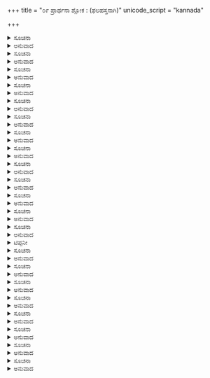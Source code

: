+++
title = "೦೯ ಪ್ರಾರ್ಥನಾ ಶ್ಲೋಕ : (ಫಲಹಸ್ತನಾಗಿ)"
unicode_script = "kannada"

+++


<details><summary>ಸೂಚನಾ</summary>

ಗೌರೀ ಪದ್ಮಾ ಶಚೀ ಮೇಧಾ ಸಾವಿತ್ರೀ ವಿಜಯಾ ಜಯಾ ।  
ದೇವಸೇನಾ ಸ್ವಧಾ ಸ್ವಾಹಾ ಮಾತರೋ ಲೋಕಮಾತರಃ ॥  
ಹೃಷ್ಟಿಃ ಪುಷ್ಟಿಸ್ತಥಾ ತುಷ್ಟಿರಾತ್ಮನಃ ಕುಲದೇವತಾ ।  
ಇತ್ಯೇತಾ ಮಾತರಸ್ಸರ್ವಾ ವೃದ್ಧಿಂ ಕುರ್ವಂತು ಮೇ ಸದಾ ॥
</details>

<details><summary>ಅನುವಾದ</summary>

‘ಅನಯಾ ಪೂಜಯಾ ಗೌರ್ಯಾದಿಷೋಡಶಮಾತರಃ ಪ್ರಿಯಂತಾಮ್ ನ ಮಮ’ ಎಂದು ಪುಷ್ಪಾಂಜಲಿಯನ್ನು   ಸಮರ್ಪಿಸಬೇಕು.  
ಇದಾದ ಮೇಲೆ ಸಪ್ತ ಚಿರಂಜೀವಿಗಳ ಆವಾಹನೆ, ಪೂಜೆ ಮತ್ತು ಅವರಿಗೆ ಪುಷ್ಪಾಂಜಲಿ.  
ಆವಾಹನಾವಾಕ್ಯ :- ‘ಓಂ ಭೂರ್ಭುವಸ್ಸ್ವಃ ಭೋಃ ಅಶ್ವತ್ಥಾಮಾದಿಸಪ್ತಚಿರಂಜೀವಿನಃ ಇಹಾಗತ್ಯ ಮಮ ಪೂಜಾಂ ಗೃಹ್ಣೀತ ।’  
ಪೂಜಾ ನಾಮಮಂತ್ರ :- ‘ಓಂ ಅಶ್ವತ್ಥಾಮ್ನೇ ನಮಃ । ಓಂ ಬಲಯೇ ನಮಃ । ಓಂ ವ್ಯಾಸಾಯ ನಮಃ । ಓಂ ಹನುಮತೇ ನಮಃ  ಓಂ ವಿಭೀಷಣಾಯ ನಮಃ । ಓಂ ಕೃಪಾಯ ನಮಃ । ಓಂ ಪರಶುರಾಮಾಯ ನಮಃ । ಇವರನ್ನು ಫಲಹಸ್ತನಾಗಿ ಹೀಗೆ ಪ್ರಾರ್ಥಿಸಬೇಕು :
</details>

<details><summary>ಸೂಚನಾ</summary>

ಅಶ್ವತ್ಥಾಮಾ ಬಲಿರ್ವ್ಯಾಸೋ ಹನೂಮಾಂಶ್ಚ ವಿಭೀಷಣಃ ।  
ಕೃಪಃ ಪರಶುರಾಮಶ್ಚ ಸಪ್ತೈತೇ ಚಿರಜೀವಿನಃ ।  
ಯಜಮಾನಗೃಹೇ ನಿತ್ಯಂ ಸುಖದಾಃ ಸಿದ್ಧಿದಾಃ ಸದಾ ॥
</details>

<details><summary>ಅನುವಾದ</summary>

‘ಅನಯಾ ಪೂಜಯಾ ಅಶ್ವತ್ಥಾಮಾದಿ ಸಪ್ತ ಚಿರಜೀವಿನಃ ಪ್ರಿಯಂತಾಮ್ ನ ಮಮ’ ಎಂದು ಪುಷ್ಪಾಂಜಲಿಯನ್ನು ಸಮರ್ಪಿಸಬೇಕು.  
ಇದಾದ ನಂತರ ಸರ್ವತೋ ಭದ್ರಮಂಡಲದಲ್ಲಿರುವ ದೇವತೆಗಳ ಅವಾಹನ ಪೂಜಾಪದ್ಧತಿಗಳಿಗನುಗುಣವಾಗಿ ಮಾಡಿ ಮಧ್ಯದಲ್ಲಿ ತಾಮ್ರ ಕಲಶವನ್ನು ಸ್ಥಾಪಿಸಬೇಕು. ಅದರ ಸಂಕ್ಷಿಪ್ತ ವಿಧಿ : ‘ಓಂ ಭೂರಸಿ’ ಇತ್ಯಾದಿ ಮಂತ್ರಗಳಿಂದ ಭೂಮಿಯನ್ನು ಪ್ರಾರ್ಥಿಸಿ  ಕೈಯಿಂದ ಕಲಶದ ಕೆಳಗಿರುವ ಭೂಮಿಯನ್ನು ಸ್ಪರ್ಶಿಸಬೇಕು. ‘ಓಂ ಮಹೀ ದ್ಯೌಃ ಪೃಥ್ವೀ ಚ ನ ಇಮಂ ಯಜ್ಞ ಮಿಮಿಕ್ಷತಾಂ । ಪಿಪೃತಾನ್ನೋ ವರೀಮಭಿಃ’ ಎಂಬ ಮಂತ್ರವನ್ನು ಆ ಸಮಯದಲ್ಲಿ ಹೇಳಬೇಕು. ಅದೇ ಭೂಮಿಯಲ್ಲಿ ಕುಂಕುಮ ಮುಂತಾದವು ಗಳಿಂದ ಅಷ್ಟದಳ ಕಮಲವನ್ನು ರಚಿಸಿ ಮೇಲೆ ‘ಓಂ ಧಾನ್ಯಮಸಿ’ ಇತ್ಯಾದಿ ಮಂತ್ರದಿಂದ ಸಪ್ತ ಧ್ಯಾನಗಳನ್ನು ಹಾಕಬೇಕು. ಮತ್ತೆ ಆ ಸಪ್ತ ಧಾನ್ಯಗಳ ಮೇಲೆ ‘ಓಂ ಆಜಿಘ್ರಕಲಶಂ’ ಇತ್ಯಾದಿ ಮಂತ್ರಗಳನ್ನು ಉಚ್ಚರಿಸುತ್ತಾ ಕಲಶವನ್ನು ಸ್ಥಾಪಿಸಬೇಕು. ಅನಂತರ ‘ಓಂ ವರುಣ ಸ್ಯೋತ್ತಂಭನಮಸಿ’ ಇತ್ಯಾದಿ ಮಂತ್ರದಿಂದ ಕಲಶಕ್ಕೆ ಶುದ್ಧವಾದ ಜಲವನ್ನು ಸುರಿಯಬೇಕು. ಆಮೇಲೆ ‘ಓಂ ಸ್ಥಿರೋಭವ’ ಇತ್ಯಾದಿ ಮಂತ್ರಗಳನ್ನು ಪಠಿಸಿ ಬೀಳದಂತೆ ಮತ್ತು ಅಲ್ಲಾಡದಂತೆ ಕಲಶವನ್ನು ಸ್ಥಿರವಾಗಿ ಇರಿಸಬೇಕು. ಆ ಕಲಶದ ಪೂರ್ವಭಾಗದಲ್ಲಿ ‘ಓಂ ಅಗ್ನಿಮೀಳೇ’ ಇತ್ಯಾದಿ ಮಂತ್ರದಿಂದ ಋಗ್ವೇದವನ್ನೂ, ದಕ್ಷಿಣ ಭಾಗದಲ್ಲಿ ‘ಓಂ ಇಷೇತ್ವೋರ್ಜೇತ್ವಾ’ ಇತ್ಯಾದಿ ಮಂತ್ರದಿಂದ ಯಜುರ್ವೇದವನ್ನೂ, ಪಶ್ಚಿಮಭಾಗದಲ್ಲಿ ‘ಓಂ ಅಗ್ನ ಆಯಾಹಿ ವೀತಯೇ’ ಇತ್ಯಾದಿ ಮಂತ್ರದಿಂದ ಸಾಮವೇದವನ್ನೂ, ಉತ್ತರ ಭಾಗದಲ್ಲಿ ‘ಓಂ ಶನ್ನೋದೇವೀರಭೀಷ್ಟಯೇ’ ಇತ್ಯಾದಿ ಮಂತ್ರದಿಂದ ಅಥರ್ವವೇದವನ್ನೂ ಆವಾಹಿಸಿ ಸ್ಥಾಪಿಸಬೇಕು. ಐದು ಕಲಶಗಳಿದ್ದರೆ ಬೇರೆ-ಬೇರೆ ಕಲಶಗಳಲ್ಲಿ ಬೇರೆ-ಬೇರೆ ವೇದಗಳನ್ನು ಸ್ಥಾಪಿಸಬೇಕು. ಅನಂತರ ಕಲಶದಲ್ಲಿ ‘ಓಂ ಅಶ್ವತ್ಥೇ’ ಇತ್ಯಾದಿ ಮಂತ್ರದಿಂದ ಆಲ, ನೇರಳೆ, ಮತ್ತು ಮಾವಿನ ಚಿರುಗುಗಳನ್ನು ಹಾಕಬೇಕು. ‘ಕಾಂಡಾತ್ಕಾಂಡಾತ್ ಪ್ರರೋಹನ್ತೀ’ ಇತ್ಯಾದಿ ಮಂತ್ರದಿಂದ ಅದರೊಳಗೆ ಗರಿಕೆಯ ದಳಗಳನ್ನು ಸೇರಿಸಬೇಕು. ‘ಓಂ ಪವಿತ್ರೇ ಸ್ಥೋ’ ಎಂಬ ಮಂತ್ರದಿಂದ ಕುಶವನ್ನೂ, ‘ಓಂ ಯಾಃ ಫಲಿನಿ’ ಎಂಬ ಮಂತ್ರದಿಂದ ಅಡಕೆಯನ್ನೂ, ‘ಓಂ ಹಿರಣ್ಯಗರ್ಭ’ ಇತ್ಯಾದಿ ಮಂತ್ರದಿಂದ ಚಿನ್ನದ ಚೂರನ್ನೂ ‘ಓಂ ಪರಿವಾಜಪತಿಃ’ ಎಂಬ ಮಂತ್ರದಿಂದ ಪಂಚರತ್ನಗಳನ್ನೂ (ಬಂಗಾರ, ಬೆಳ್ಳಿ, ಮುತ್ತು, ಹವಳ, ವಜ್ರಗಳನ್ನೂ) ‘ಓಂ ಯಾ ಓಷಧಿಃ’ ಎಂಬ ಮಂತ್ರದಿಂದ ಸರ್ವೌಷಧಗಳನ್ನೂ (ದಶಮೂಲಗಳನ್ನೂ) ‘ಓಂ ಗಂಧದ್ವಾರಾಂ’ ಎಂಬ ಮಂತ್ರದಿಂದ ಗಂಧವನ್ನೂ, ‘ಓಂ ಅಕ್ಷನ್ನಮೀದಂತ’ ಎಂಬ ಮಂತ್ರದಿಂದ ಅಕ್ಷತೆಯನ್ನೂ ಕಲಶದೊಳಗೆ ಹಾಕಬೇಕು. ‘ಓಂ ಹ್ರೀಶ್ಚತೇ ಲಕ್ಷ್ಮೀಶ್ಚ ಪತ್ನ್ಯೌ’ ಎಂಬ ಮಂತ್ರದಿಂದಾಗಲೀ ‘ಓಂ ಓಷಧಯಃ ಪ್ರತಿಗೃಹ್ಣೀತ ಪುಷ್ಪಾವತೀಃ’ ಎಂಬ ಮಂತ್ರ ದಿಂದಾಗಲೀ ಅಥವಾ ‘ಓಂ ಆಯನೇ ತೇ ಪರಾಯಣೇ’ ಎಂಬ ಮಂತ್ರದಿಂದಾಗಲೀ ಪುಷ್ಪಗಳನ್ನೂ ಅದರಲ್ಲಿ ಸೇರಿಸಬೇಕು. ‘ಓಂ ಧೂರಸೀ’ ಎಂಬ ಮಂತ್ರದಿಂದ ಧೂಪದಿಂದ ಅದನ್ನು ಸುವಾಸಿತವಾಗಿಸುವುದು. ‘ಓಂ ಅಗ್ನಿರ್ಜ್ಯೋತಿಃ’ ಅಥವಾ ‘ಓಂ ಉದ್ದೀಪ್ಯಸ್ಯ ಜಾತವೇದಃ’ ಎಂಬ ಮಂತ್ರದಿಂದ ದೀಪವನ್ನು ಹೊತ್ತಿಸಿ ಇಡುವುದು. ‘ಓಂ ಪಂಚ ನದ್ಯಃ’ ಎಂಬ ಮಂತ್ರದಿಂದ ತೀರ್ಥೋದಕವನ್ನೂ, ‘ಓಂ ಉಪಹ್ವರೇ’ ಎಂಬ ಮಂತ್ರದಿಂದ ನದೀ ಸಂಗಮತೀರ್ಥವನ್ನೂ, ‘ಓಂ ಸಮುದ್ರಾಯ ತ್ವಾ’ ಎಂಬ ಮಂತ್ರದಿಂದ ಸಮುದ್ರ ತೀರ್ಥವನ್ನೂ ಕಲಶದಲ್ಲಿ ಸೇರಿಸಬೇಕು. ‘ಓಂ ಸ್ಯೋನಾ ಪೃಥಿವಿ’ ಇತ್ಯಾದಿ ಮಂತ್ರಗಳಿಂದ ಸಪ್ತ ಮೃತ್ತಿಕೆಗಳನ್ನೂ (ಅಂದರೆ ಗಜಶಾಲೆ, ಅಶ್ವಶಾಲೆ, ಚೌಕ, ಸಂಗಮ, ಹುತ್ತ, ಗೋಷ್ಠ ಹಸುವಿನ ಕೊಟ್ಟಿಗೆ ಮತ್ತು ಮಡು ಇವುಗಳ ಮಣ್ಣುಗಳನ್ನು) ಹಾಕಬೇಕು. ‘ಓಂ ವಸೋಃ ಪವಿತ್ರಮಸಿ’ ಎಂಬ ಮಂತ್ರದಿಂದ ಕಲಶದ ಮೇಲೆ ಕೆಂಪು ಬಟ್ಟೆಯನ್ನು ಹೊದ್ದಿಸುವುದು. ‘ಓಂ ಪೂರ್ಣಾದರ್ವಿಪರಾಪತ’ ಎಂಬ ಮಂತ್ರದಿಂದ ಕಲಶದ ಮೇಲೆ ಒಂದು ಪೂರ್ಣಪಾತ್ರವನ್ನು (ಅಂದರೆ ಅಕ್ಕಿ ತುಂಬಿದ ಕಂಚಿನ ಅಥವಾ ತಾಮ್ರದ ಪಾತ್ರೆಯನ್ನು) ಇರಿಸುವುದು. ‘ಓಂ ಶ್ರೀಶ್ಚ ತೇ ಲಕ್ಷ್ಮೀಶ್ಚ ಪತ್ನ್ಯೌ’ ಎಂಬ ಮಂತ್ರದಿಂದ ಆ ಪೂರ್ಣ ಪಾತ್ರದ ಮೇಲೆ ಕೆಂಪುಬಟ್ಟೆ ಸುತ್ತಿರುವ ಶ್ರೀಲವನ್ನು (ತೆಂಗಿನ ಕಾಯಿ) ಇರಿಸಬೇಕು. ಕೈಯಲ್ಲಿ ಅಕ್ಷತೆಯನ್ನು ತೆಗೆದುಕೊಂಡು ‘ಓಂ ಮನೋ ಜೂತಿಃ’ ಇತ್ಯಾದಿ ಮಂತ್ರದಿಂದ ಕಲಶದ ಮೇಲೆ ಅಕ್ಷತೆಯನ್ನು ಹಾಕುವುದು -  ಇದು ಕಲಶಪ್ರತಿಷ್ಠೆ ಎನ್ನಿಸುವುದು. ಅನಂತರ ‘ಸರ್ವೇ ಸಮುದ್ರಾಃ ಸರಿತಃ’ ಅಥವಾ :-
</details>

<details><summary>ಸೂಚನಾ</summary>

‘ಓಂ ಕಲಶಸ್ಯ ಮುಖೇ ವಿಷ್ಣುಃ ಕಂಠೇ ರುದ್ರಃ ಸಮಾಶ್ರಿತಃ ।  
ಮೂಲೇ ತತ್ರ ಸ್ಥಿತೋ ಬ್ರಹ್ಮಾ ಮಧ್ಯೆ ಮಾತೃಗಣಾಃ ಸ್ಮೃತಾಃ ॥  
ಕುಕ್ಷೌ ತು ಸಾಗರಾಃ ಸರ್ವೇ ಸಪ್ತದ್ವೀಪಾ ವಸುಂಧರಾ ।  
ಋಗ್ವೇದೋಽಥ ಯಜುರ್ವೇದಃ ಸಾಮವೇದೋಹ್ಯಥರ್ವಣಃ ॥  
ಅಂಗೈಶ್ಚ ಸಹಿತಾಃ ಸರ್ವೇ ಕಲಶಾಂಬುಸಮಾಶ್ರಿತಾಃ ।  
ಆಯಾಂತು ದೇವಪೂಜಾರ್ಥಂ ದುರಿತಕ್ಷಯಕಾರಕಾಃ ॥
</details>

<details><summary>ಅನುವಾದ</summary>

‘ಆಪೋವಾ ಇದಗ್ಂ ಸರ್ವಂ...ಭೂರ್ಭುವಸ್ಸುವರಾಪ ಓಂ’ ‘ಗಂಗೇ ಚ ಯಮುನೇ ಚೈವ’ ಇತ್ಯಾದಿ ಮಂತ್ರಶ್ಲೋಕಗಳನ್ನು ಮತ್ತು ‘ಇಮಂ ಮೇ ಗಂಗೇ ಯಮುನೇ ಸರಸ್ವತೀ’ ಎಂಬ ಮಂತ್ರವನ್ನೂ ಹೇಳಿ ಅದರಲ್ಲಿ ತೀರ್ಥಗಳನ್ನು ಆಹಾವನೆ ಮಾಡಬೇಕು. ಗಂಧವೇ ಮುಂತಾದ ಉಪಚಾರಗಳಿಂದ ತೀರ್ಥಗಳನ್ನು ಪೂಜಿಸಿ ಕಲಶವನ್ನು ಹೀಗೆ ಪ್ರಾರ್ಥಿಸಬೇಕು.
</details>

<details><summary>ಸೂಚನಾ</summary>

ದೇವದಾನವಸಂವಾದೇ ಮಥ್ಯಮಾನೇ ಜಲಾರ್ಣವೇ ।  
ಉತ್ಪನ್ನೋಽಸಿ ತದಾ ಕುಂಭ ವಿಧೃತೋ ವಿಷ್ಣನಾ ಸ್ವಯಮ್ ॥  
ತ್ವತ್ತೋಯೇ ಸರ್ವತೀರ್ಥಾನಿ ದೇವಾ ಸರ್ವೇ ತ್ವಯೀಸ್ಥಿತಾಃ ।  
ತ್ವಯಿ ತಿಷ್ಠಂತಿ ಭೂತಾನಿ ತ್ವಯಿ ಪ್ರಾಣಾಃ ಪ್ರತಿಷ್ಠಿತಾಃ ॥  
ಶಿವಃ  ಸ್ವಯಂ  ತ್ವಮೇವಾಸಿ  ವಿಷ್ಣುಸ್ತ್ವಂ  ಚ  ಪ್ರಜಾಪತಿಃ ।  
ಆದಿತ್ಯಾ  ವಸವೋ  ರುದ್ರಾ  ವಿಶ್ವೇದೇವಾಃ  ಸಪೈತೃಕಾಃ ॥  
ತ್ವಯಿ  ತಿಷ್ಠಂತಿ  ಸರ್ವೇಪಿ  ಯತಃ  ಕಾಮಲಪ್ರದಾಃ ।  
ತ್ವತ್ಪ್ರಸಾದಾದಿಮಂ  ಯಜ್ಞಂ  ಕರ್ತುಮೀಹೇ  ಜಲೋದ್ಭವ ॥  
ಸಾನ್ನಿಧ್ಯಂ  ಕುರು  ಮೇ  ದೇವ  ಪ್ರಸನ್ನೋ  ಭವ  ಸರ್ವದಾ ।  
ಬ್ರಾಹ್ಮಣೈರ್ನಿರ್ಮಿತಸ್ತ್ವಂ ಹಿ ಮಂತ್ರೈರೇವಾಮೃತೋದ್ಭವೈಃ ॥  
ಪ್ರಾರ್ಥಯಾಮಿ ಚ ಕುಂಭ ತ್ವಾಂ ವಾಂಛಿತಾರ್ಥಂದದಸ್ವಮೇ ॥  
ಪುರಾ ಹಿ ಸೃಷ್ಟಶ್ಚ ಪಿತಾಮಹೇನ  
ಮಹೋತ್ಸವಾನಾಂ ಪ್ರಥಮೋ ವರಿಷ್ಠಃ ।  
ದೂರ್ವಾವಟಾಶ್ವತ್ಥ ಸುಪಲ್ವಲೈರ್ಯುಕ್  
ಕರೋತು ಶಾಂತಿಂ ಕಲಶಃ ಸುವಾಸಾಃ ॥
</details>

<details><summary>ಅನುವಾದ</summary>

(ಆಲ, ಅಶ್ವತ್ಥ, ನೇರಳೇ, ಮಾವು, ಅಡಿಕೆಗೋಳಿ - ಎಂಬ ಐದು ಮರಗಳ ತೊಗಟೆಗಳನ್ನೂ ಕಲಶೋದಕಕ್ಕೆ ಸೇರಿಸುವುದುಂಟು.)  
ಹೀಗೆ ಕಲಶ ಪ್ರಾರ್ಥನೆಯ ನಂತರ ‘ಗಣಾನಾಂ ತ್ವಾ’ ಎಂಬ ಮಂತ್ರದಿಂದ ಗಣಪತಿಯನ್ನು, ‘ತತ್ತ್ವಾಯಾಮಿ’ ಎಂಬ ಮಂತ್ರ ದಿಂದ ವರುಣನನ್ನು ಅದರಲ್ಲಿ ಆವಾಹಿಸಿ ಷೋಡಶೋಪಚಾರಗಳಿಂದ ಪೂಜಿಸಬೇಕು. ಅರ್ಘ್ಯ, ಪಾದ್ಯ, ಆಚಮನೀಯ, ಸ್ನಾನ, ವಸ್ತ್ರ, ಯಜ್ಞೋಪವೀತ, ಗಂಧ, ಅಕ್ಷತೆ, ಪುಷ್ಪ, ಧೂಪ, ದೀಪ, ನೈವೇದ್ಯ, ತಾಂಬೂಲ, ದಕ್ಷಣೆ, ಪ್ರದಕ್ಷಿಣ ಮತ್ತು ಪುಷ್ಪಾಂಜಲಿ - ಇವು ಷೋಡಶೋಪಚಾರಗಳು (ಇಲ್ಲಿ ಅಕ್ಷತೆ, ದಕ್ಷಿಣೆ ಇವುಗಳನ್ನು ಬಿಟ್ಟು ನಮಸ್ಕಾರ ಸ್ತುತಿಗಳನ್ನು ಸೇರಿಸುವುದೂ ಉಂಟು.) ಈ ಪೂಜಾ ನಂತರ ‘ಅನಯಾ ಪೂಜಯಾ ವರುಣಾದ್ಯಾವಾಹಿತ ದೇವತಾಃ ಪ್ರೀಯಂತಾಮ್ ನ ಮಮ’ ಎಂದು ಹೇಳಿ ಪುಷ್ಪಾಂಜಲಿಯನ್ನು ಸಮರ್ಪಿಸಬೇಕು.  
ಇದಾದನಂತರ ಕಲಶದ ಮೇಲೆ ಸುವರ್ಣದ ಲಕ್ಷ್ಮೀನಾರಾಯಣ ಪ್ರತಿಮೆಯನ್ನು ಸಂಸ್ಕರಿಸಿ ಸ್ಥಾಪಿಸಬೇಕು. ಪುರುಷ ಸೂಕ್ತದ ಹದಿನಾರು ಅಥವಾ ಹದಿನೆಂಟು ಋಕ್ಕುಗಳಿಂದ ಈ ಲಕ್ಷ್ಮೀ ನಾರಾಯಣ ದೇವರ ಪೂಜೆ ಮಾಡಿ ಸಾಲಿಗ್ರಾಮವನ್ನೂ ಹೀಗೆಯೇ ಪೂಜಿಸಬೇಕು. ಪೂಜಾನಂತರ ಶ್ರೀಭಗವಂತನನ್ನು :
</details>

<details><summary>ಸೂಚನಾ</summary>

ಬ್ರಹ್ಮಸತ್ರಂ ಕರಿಷ್ಯಾಮಿ ತಾವಾನುಗ್ರಹತೋ ವಿಭೋ ।  
ತನ್ನಿರ್ವಿಘ್ನಂ ಭವೇದ್ದೇವ ರಮಾನಾಥ ಕ್ಷಣಸ್ವ ಮೇ ॥
</details>

<details><summary>ಅನುವಾದ</summary>

ಎಂದು ಪ್ರಾರ್ಥಿಸಿ, ‘ಅನಯಾ ಪೂಜಯಾ ಲಕ್ಷ್ಮೀ ಸಹಿತೋ ಭಗವಾನ್ನಾರಾಯಣಃ ಪ್ರೀಯತಾಮ್ ನ ಮಮ’ ಎಂದು ಹೇಳಿ ಪುಷ್ಪಾಂಜಲಿಯನ್ನು ಸ್ವಾಮಿಗೆ ಸಮರ್ಪಿಸಬೇಕು. (ಪ್ರತಿ ಪೂಜೆ ಯಲ್ಲೂ ಹೀಗೆಯೇ ವಿಧಿ)  
ಆಮೇಲೆ ‘ನರನಾರಾಯಣಾಭ್ಯಾಂ ನಮಃ’ ಎಂಬ ನಾಮ ಮಂತ್ರದಿಂದ ನರ-ನಾರಾಯಣದೇವರನ್ನು ಆವಾಹಿಸಿ ಪೂಜಿಸಿ ಹೀಗೆ ಪ್ರಾರ್ಥಿಸಬೇಕು :
</details>

<details><summary>ಸೂಚನಾ</summary>

ಯೋ ಮಾಯಯಾ ವಿರಚಿತಂ ನಿಮಾತ್ಮನೀದಂ  
ಖೇ ರೂಪಭೇಮಿವ  ತತ್ಪ್ರತಿಚಕ್ಷಣಾಯ ।  
ಏತೇನ ಧರ್ಮಸದನೇ ಋಷಿಮೂರ್ತಿನಾದ್ಯ  
ಪ್ರಾದುಶ್ಚಕಾರ ಪುರುಷಾಯ ನಮಃ ಪರಸ್ಮೈ ॥  
ಸೋಽಯಂ ಸ್ಥಿತಿವ್ಯತಿಕರೋಽಪಶಮಾಯ ಸೃಷ್ಟಾನ್  
ಸತ್ತ್ವೇನ ನಃ ಸುರಗಣಾನನುಮೇಯತತ್ತ್ವಃ ।  
ದೃಶ್ಯಾವದಭ್ರಕರುಣೇನ ವಿಲೋಕನೇನ  
ಯಚ್ಛ್ರೀನಿಕೇತಮಮಲಂ ಕ್ಷಿಪತಾರವಿಂದಮ್ ॥
</details>

<details><summary>ಅನುವಾದ</summary>

‘ಅನಯಾ ಪೂಜಯಾ ಭಗವನ್ತೌ ನರ-ನಾರಾಯಣೌ ಪ್ರೀಯೇತಾಮ್ ನ ಮಮ’ ಎಂದು ಪುಷ್ಪಾಂಜಲಿಯನ್ನು ಸಮರ್ಪಿಸುವುದು.  
ಇದಾದ ನಂತರ ಪ್ರವಚನಕಾರನ ಮತ್ತು ಸರ್ವ ವಿಕಾರಗಳನ್ನೂ ಹೋಗಲಾಡಿಸುವುದಕ್ಕಾಗಿ ಶ್ರೀವಾಯುದೇವರನ್ನು ಆವಾಹಿಸಿ ಪೂಜಿಸಬೇಕು.  
‘ಓಂ ವಾಯವೇ ಸರ್ವಕಲ್ಯಾಣಕರ್ತ್ರೇ ನಮಃ’ ಎಂಬ ಮಂತ್ರದಿಂದ ಪಾದ್ಯ ಮುಂತಾದ ಉಪಚಾರಗಳನ್ನು ಸಮರ್ಪಿಸಿ ಹೀಗೆ ಪ್ರಾರ್ಥಿಸಬೇಕು.
</details>

<details><summary>ಸೂಚನಾ</summary>

ಅಂತಃ ಪ್ರವಿಶ್ಯ ಭೂತಾನಿ ಯೋ ಬಿಭರ್ತ್ಯಾತ್ಮಕೇತುಭಿಃ ।  
ಅಂತರ್ಯಾಮೀಶ್ವರಃ ಸಾಕ್ಷಾತ್ ಪಾತು ನೋ ಯದ್ವಶೇ ಸ್ಫಟಮ್ ॥
</details>

<details><summary>ಅನುವಾದ</summary>

‘ಅನಯಾ ಪೂಜಯಾ ಸರ್ವಕಲ್ಯಾಣಕರ್ತಾ ವಾಯುಃ ಪ್ರೀಯತಾಮ್ ನ ಮಮ’ ಎಂದು ಪುಷ್ಪಾಂಜಲಿಯನ್ನು ಸಮರ್ಪಿಸಬೇಕು.  
ಶ್ರೀವಾಯುದೇವರ ಪೂಜಾ ನಂತರ ‘ಓಂ ಗುರವೇ ನಮಃ’ ಎಂಬ ಮಂತ್ರದಿಂದ ಶ್ರೀಗುರುದೇವರಿಗೆ ಪೂಜೆಯನ್ನು ಸಲ್ಲಿಸಿ ಹೀಗೆ ಪ್ರಾರ್ಥನೆ ಮಾಡಬೇಕು :
</details>

<details><summary>ಸೂಚನಾ</summary>

ಬ್ರಹ್ಮಸ್ಥಾನಸರೋಜಮಧ್ಯವಿಲಸಚ್ಛೀತಾಂಶುಪೀಠಸ್ಥಿತಂ ।  
ಸ್ಫೂರ್ಜತ್ಸೂರ್ಯರುಚಿಂ ವರಾಭಯಕರಂ ಕರ್ಪೂರ ಕುಂದೋಜ್ಜ್ವಲಮ್ ।  
ಶ್ವೇತಸ್ರಗ್ವಸನಾನುಲೇಪನಯುತಂ ವಿದ್ಯುದ್ರುಚಾ ಕಾಂತಯಾ ।  
ಸಂಶ್ಲಿಷ್ಟಾರ್ಧತನುಂ ಪ್ರಸನ್ನವದನಂ ವಂದೇ ಗುರುಂ ಸಾದರಮ್ ॥
</details>

<details><summary>ಅನುವಾದ</summary>

‘ಅನಯಾ ಪೂಜಯಾ ಶ್ರೀಗುರುದೇವಃ ಪ್ರೀಯತಾಮ್ ನ ಮಮ’ ಎಂದು ಪುಷ್ಪಾಂಜಲಿ.  
ಅನಂತರ ಬಿಳಿಯ ಪುಷ್ಪ ಮುಂತಾದವುಗಳಿಂದ ಶ್ರೀ ಸರಸ್ವತೀ ದೇವಿಯನ್ನು ‘ಓಂ ಸರಸ್ವತ್ಯೈ ನಮಃ’ ಎಂಬ ನಾಮ ಮಂತ್ರದಿಂದ ಪೂಜೆ ಮಾಡಿ ಹೀಗೆ ಪ್ರಾರ್ಥಿಸಬೇಕು :
</details>

<details><summary>ಸೂಚನಾ</summary>

ಯಾ ಕುಂದೇಂದು ತುಷಾರಹಾರ ಧವಳಾ ಯಾ ಶುಭ್ರವಸ್ತ್ರಾವೃತಾ  
ಯಾ ವೀಣಾವರದಂಡಮಂಡಿತಕರಾ ಯಾ ಶ್ವೇತ ಪದ್ಮಾಸನಾ ।  
ಯಾ ಬ್ರಹ್ಮಾಚ್ಯುತ ಶಂಕರ ಪ್ರಭೃತಿಭಿರ್ದೇವೈಃಸದಾವಂದಿತಾ  
ಸಾ ಮಾಂ ಪಾತು ಸರಸ್ವತೀ ಭಗವತೀ ನಿಶ್ಶೇಷ ಜಾಡ್ಯಾಪಹಾ ॥
</details>

<details><summary>ಅನುವಾದ</summary>

‘ಅನಯಾ ಪೂಜಯಾ ಭಗವತೀ ಸರಸ್ವತೀ ಪ್ರೀಯತಾಮ್ ನ ಮಮ’ ಎಂದು ಪುಷ್ಪಾಂಜಲಿಯನ್ನು ಸಮರ್ಪಿಸುವುದು.  
ಸರಸ್ವತೀ ಪೂಜೆಯ ನಂತರ ಓಂ ಶೇಷಾಯ ನಮಃ । ಓಂ ಸನತ್ಕುಮಾರಾಯ ನಮಃ । ಓಂ ಸಾಂಖ್ಯಾಯನಾಯ ನಮಃ। ಓಂ ಪರಾಶರಾಯ  ನಮಃ । ಓಂ  ಬೃಹಸ್ಪತಯೇ ನಮಃ  । ಓಂ ಮೈತ್ರೇಯಾಯ ನಮಃ । ಓಂ ಉದ್ಧವಾಯ ನಮಃ । ಎಂಬ ನಾಮಮಂತ್ರಗಳಿಂದ ಆದಿಶೇಷನೇ ಮುಂತಾದವರನ್ನು ಆವಾಹಿಸಿ ಪೂಜಿಸಬೇಕು. ಅನಂತರ ಮಾಡಬೇಕಾದ ಪ್ರಾರ್ಥನೆ :
</details>

<details><summary>ಸೂಚನಾ</summary>

ಶೇಷಃ ಸನತ್ಕುಮಾರಶ್ಚ ಸಾಂಖ್ಯಾಯನ ಪರಾಶರೌ ।  
ಬೃಹಸ್ಪತಿಶ್ಚ ಮೈತ್ರೇಯ ಉದ್ಧವಶ್ಚಾತ್ರ ಕರ್ಮಣಿ ।  
ಪ್ರತ್ಯೂಹವೃಂದಂ ಸತತಂ ಹರಂತಾಂ ಪೂಜಿತಾ ಮಯಾ ॥
</details>

<details><summary>ಅನುವಾದ</summary>

‘ಅನಯಾ ಪೂಜಯಾ ಶೇಷ-ಸನತ್ಕುಮಾರ-ಸಾಂಖ್ಯಾಯನ- ಪರಾಶರ - ಬೃಹಸ್ಪತಿ ಮೈತ್ರೇಯೋದ್ಧವಾಃ ಪ್ರಿಯಂತಾಮ್ ನ ಮಮ’ ಎಂದು ಪುಷ್ಪಾಂಜಲಿಯನ್ನು ಸಮರ್ಪಣೆ ಮಾಡುವುದು.  
ಅನಂತರ ಓಂ ತ್ರಯ್ಯಾರುಣಯೇ ನಮಃ । ಓಂ ಕಶ್ಯಪಾಯ ನಮಃ । ಓಂ ರಾಮಶಿಷ್ಯಾಯ ನಮಃ । ಓಂ ಅಕೃತವ್ರಣಾಯ ನಮಃ । ಓಂ ವೈಶಂಪಾಯನಾಯ ನಮಃ । ಓಂ ಹಾರೀತಾಯ ನಮಃ । ಎಂಬ ನಾಮಮಂತ್ರಗಳಿಂದ ತ್ರಯ್ಯಾರುಣಿಯೇ ಮುಂತಾದ ಆರು ಮಂದಿ ಪೌರಾಣಿಕರಿಗೆ ಪೂಜೆಯನ್ನು ಸಲ್ಲಿಸಿ ಹೀಗೆ ಪ್ರಾರ್ಥಿಸುವುದು :
</details>

<details><summary>ಸೂಚನಾ</summary>

ತ್ರಯ್ಯಾರುಣಿಃ ಕಶ್ಯಪಶ್ಚ ರಾಮಶಿಷ್ಯೋಕೃತವ್ರಣಃ ।  
ವೈಶಂಪಾಯನಹಾರಿತೌ ಷಡ್ ವೈಪೌರಾಣಿಕಾ ಇಮೇ ।  
ಸುಖದಾಃ ಸಂತು ಮೇ ನಿತ್ಯಮನಯಾ ಪೂಜಯಾರ್ಚಿತಾಃ ॥
</details>

<details><summary>ಅನುವಾದ</summary>

‘ಅನಯಾ ಪೂಜಯಾ ತ್ರಯ್ಯಾರುಣಿಪ್ರಭೃತಯಃ ಷಟ್ ಪೌರಾಣಿಕಾಃ ಪ್ರೀಯಂತಾಂ ನ ಮಮ’ ಎಂದು ಪುಷ್ಪಾಂಜಲಿಯನ್ನು ಅವರಿಗೆ ಸಮರ್ಪಿಸುವುದು.  
ಅನಂತರ ‘ಓಂ ಭಗವತೇ ವ್ಯಾಸಾಯ ನಮಃ’ ಎಂಬ ನಾಮ ಮಂತ್ರದಿಂದ ಭಗವಾನ್ ವೇದವ್ಯಾಸರನ್ನು ಸ್ಥಾಪಿಸಿ ಪೂಜಿಸಿ ಹೀಗೆಂದು ಪ್ರಾರ್ಥಿಸಬೇಕು.
</details>

<details><summary>ಸೂಚನಾ</summary>

ನಮಸ್ತಸ್ಮೈ ಭಗವತೇ ವ್ಯಾಸಾಯಾಮಿತತೇಜಸೇ ।  
ಪಪುರ್ಜ್ಞಾನಮಯಂ ಸೌಮ್ಯಯನ್ಮುಖಾಂಬುರುಹಾಸವಮ್ ॥
</details>

<details><summary>ಅನುವಾದ</summary>

ಆಮೇಲೆ ಶ್ರೀಮದ್ಭಾಗವತ ಸಪ್ತಾಹಯಜ್ಞವನ್ನು ಉಪದೇಶ ಮಾಡಿದ ಸೂರ್ಯಭಗವಂತನನ್ನು ಸ್ಥಾಪಿಸಿ ಪ್ರತಿನಿತ್ಯವೂ ಅವನನ್ನೂ  ಪೂಜಿಸಬೇಕು. ಅವನನ್ನು ಪೂಜಿಸಲು ನಾಮ ಮಂತ್ರ = ‘ಓಂ ಸೂರ್ಯಾಯ ನಮಃ’ ಪೂಜಾ ನಂತರ ಅವನನ್ನು ಹೀಗೆ ಪ್ರಾರ್ಥಿಸಬೇಕು.
</details>

<details><summary>ಸೂಚನಾ</summary>

ಲೋಕೇಶ ತ್ವಂ ಜಗಚ್ಚಕ್ಷುಃ ಸತ್ಕರ್ಮ ತವ ಭಾಷಿತಮ್ ।  
ಕರೋಮಿ ತಚ್ಚ ನಿರ್ವಿಘ್ನಂ ಪೂರ್ಣಮಸ್ತು ತ್ವದರ್ಚನಾತ್ ॥
</details>

<details><summary>ಅನುವಾದ</summary>

‘ಅನಯಾ ಪೂಜಯಾ ಸಪ್ತಾಹಯಜ್ಞೋಪದೇಷ್ಟಾ ಭಗ ವಾನ್ ಸೂರ್ಯಃ ಪ್ರೀಯತಾಮ್ ನ ಮಮ’ ಎಂದು ಪುಷ್ಪಾಂಜಲಿ.  
ಇದಾದ ನಂತರ ಪರಮಾತ್ಮನ ದಶಾವತಾರಗಳನ್ನೂ ಶ್ರೀಶುಕಮಹಾ ಮುನಿಗಳನ್ನೂ ಸ್ಥಾಪಿಸಿ ಪೂಜಿಸಬೇಕು.  
ಅಲ್ಲಿಂದ ಮುಂದೆ ನಾರದಪೀಠ ಮತ್ತು ಪುಸ್ತಕಪೀಠ - ಇವೆರಡನ್ನೂ ಒಟ್ಟಿಗೇ ಪೂಜಿಸಬೇಕು. ಮೊದಲು ಆ ಎರಡು ಪೀಠಗಳಿಗೂ ನೀರಿನಿಂದ ಅಭಿಷೇಕ ಮಾಡಿ ಅವುಗಳ ಮೇಲೆ ಚಂದನ ಮುಂತಾದವುಗಳಿಂದ ಅಷ್ಟದಳ ಕಮಲವನ್ನು ರಚಿಸಬೇಕು. ಅನಂತರ ಓಂ ಆಧಾರಶಕ್ತೈ ನಮಃ । ಓಂ ಮೂಲ ಪ್ರಕೃತಯೇ ನಮಃ । ಓಂ ಕ್ಷೀರ ಸಮುದ್ರಾಯ ನಮಃ । ಓಂ ಶ್ವೇತದ್ವೀಪಾಯ ನಮಃ । ಓಂ ಕಲ್ಪವೃಕ್ಷಾಯ ನಮಃ । ಓಂ ರತ್ನ ಮಂಟಪಾಯ ನಮಃ । ಓಂ ರತ್ನ ಸಿಂಹಾಯ ನಮಃ । ಎಂಬ ಮಂತ್ರಗಳಿಂದ ಈ ಎರಡು ಪೀಠಗಳಲ್ಲೂ ಆಧಾರಶಕ್ತಿ ಮುಂತಾದವುಗಳನ್ನು ಭಾವಿಸಿ ಪೂಜಿಸಬೇಕು. ನಾಲ್ಕು ದಿಕ್ಕುಗಳಲ್ಲಿಯೂ ಪೂರ್ವದಿಕ್ಕಿನಿಂದ ಪ್ರಾರಂಭಿಸಿ ಕ್ರಮವಾಗಿ (ಪ್ರದಕ್ಷಿಣವಾಗಿ) ಓಂ ಧರ್ಮಾಯ ನಮಃ । ಓಂ ಜ್ಞಾನಾಯ ನಮಃ । ಓಂ ವೈರಾಗ್ಯಾಯ ನಮಃ । ಓಂ ಐಶ್ವರ್ಯಾಯ ನಮಃ । ಎಂಬ ಮಂತ್ರಗಳಿಂದ ಧರ್ಮಾದಿಗಳನ್ನು ಭಾವಿಸಿ ಪೂಜಿಸಬೇಕು. ಪೀಠದ ಮಧ್ಯಭಾಗದಲ್ಲಿ ‘ಓಂ ಅನಂತಾಯ ನಾಗರಾಜಾಯ ನಮಃ’ ಎಂದು ಅನಂತನನ್ನೂ ‘ಓಂ ಮಹಾಪದ್ಮಾಯ ನಮಃ’ ಎಂದು ಮಹಾ ಪದ್ಮವನ್ನೂ ಭಾವಿಸಿ ಪೂಜಿಸಬೇಕು. ಮತ್ತು ಈ ಮಹಾ ಪದ್ಮದ ಕಂದವು (ಮೂಲ ಭಾಗವು) ಆನಂದಮಯವಾಗಿದೆ. ಅದರ ನಾಳವು ಸಂವಿತ್ (ಜ್ಞಾನ) ಸ್ವರೂಪವಾಗಿದೆ. ಅದರ ದಳಗಳು ಪ್ರಕೃತಿಮಯವಾಗಿದೆ. ಅದರ ಬೀಜಗಳು ಐವತ್ತು ವರ್ಣ ಸ್ವರೂಪಗಳಾಗಿವೆ ಮತ್ತು ಅವುಗಳಿಂದಲೇ ಆ ಮಹಾಪದ್ಮದ ಕರ್ಣಿಕೆಯು ಅಲಂಕೃತವಾಗಿದೆ ಎಂದು ಭಾವಿಸಬೇಕು. ಆ ಕರ್ಣಿಕೆಯಲ್ಲಿ ಸೂರ್ಯ ಮಂಡಲ ಮತ್ತು ವಹ್ನಿ ಮಂಡಲಗಳು ಬೆಳಗುತ್ತಿವೆ. ಅಲ್ಲಿಯೇ ಪ್ರಬೋಧಾತ್ಮಕವಾದ ಸತ್ತ್ವಗುಣವೂ, ರಜೋಗುಣವೂ, ತಮೋಗುಣವೂ ಬೆಳಗುತ್ತಿವೆ - ಎಂದು ಭಾವಿಸಿಕೊಂಡು ಅವೆಲ್ಲಕ್ಕೂ ಪಂಚೋಪಚಾರಗಳನ್ನು ಸಮರ್ಪಿಸಬೇಕು. ಅದಕ್ಕೆ ಮಂತ್ರಗಳು : ‘ಓಂ ಆನಂದಮಯ ಕಂದಾಯ ನಮಃ  ಓಂ ಸಂವಿನ್ನಾಳಾಯ ನಮಃ  ಓಂ ಪ್ರಕೃತಿ ಮಯ ಪತ್ರೇಭ್ಯೋ ನಮಃ  ಓಂ ವಿಕೃತಿಮಯ ಕೇಸರೇಭ್ಯೋ ನಮಃ  ಓಂ ಪಂಚಾಶದ್ವರ್ಣಬೀಜಭೂಷಿತಾಯೈ ಕರ್ಣಿಕಾಯೈ ನಮಃ  ಓಂ ಅಂ ಅರ್ಕಮಂಡಲಾಯ ನಮಃ  ಓಂ ಸಂ ಸೋ ಮಂಡಲಾಯ ನಮಃ  ಓಂ ವಂ ವಹ್ನಿಮಂಡಲಾಯ ನಮಃ  ಓಂ ಸಂ ಪ್ರಬೋಧಾತ್ಮನೇ ಸತ್ತ್ವಾಯ ನಮಃ  ಓಂ ರಂ ರಜಸೇ ನಮಃ  ಓಂ ತಂ ತಮಸೇ ನಮಃ ॥’  
ಹೀಗೆ ಇವೆಲ್ಲವನ್ನೂ ಪೂಜಿಸಿದ ನಂತರ ಕಮಲದ ಎಲ್ಲಕಡೆಗಳಲ್ಲೂ ಪೂರ್ವಾದಿ ಎಂಟು ದಿಕ್ಕುಗಳಲ್ಲೂ ಪ್ರದಕ್ಷಿಣ ಕ್ರಮವಾಗಿ ‘‘ಓಂ ವಿಮಲಾಯೈ ನಮಃ । ಓಂ ಉತ್ಕರ್ಷಿಣ್ಯೈ ನಮಃ । ಓಂ ಜ್ಞಾನಾಯೈ ನಮಃ । ಓಂ ಕ್ರಿಯಾಯೈ ನಮಃ  । ಓಂ ಯೋಗಾಯೈ ನಮಃ । ಓಂ ಪ್ರಹ್ವ್ಯೈ* ನಮಃ । ಓಂ ಸತ್ಯಾಯೈ ನಮಃ । ಓಂ ಈಶಾನಾಯೈ ನಮಃ ।’’ ಎಂಬ ಮಂತ್ರಗಳಿಂದ ವಿಮಲೆಯೇ ಮುಂತಾದ ಎಂಟು ಶಕ್ತಿಗಳನ್ನೂ ಪೂಜಿಸಬೇಕು. ಮತ್ತು ಕಮಲದ ಮಧ್ಯಭಾಗದಲ್ಲಿ ‘ಓಂ ಅನುಗ್ರಹಾಯೈ ನಮಃ’ ಎಂದು ಅನುಗ್ರಹಾ ಎಂಬ ಶಕ್ತಿಯನ್ನು ಪೂಜಿಸಬೇಕು. (ಇವರೆಲ್ಲರೂ ಚಾಮರಹಸ್ತೇಯರಾಗಿ ಭಗವಂತನಿಗೆ ಸೇವೆ ಸಲ್ಲಿಸುತ್ತಿದ್ದಾರೆ. ಎಂದು ಭಾವಿಸಬೇಕು.) ಅನಂತರ ‘ಓಂ ನಮೋ ಭಗವತೇ ವಿಷ್ಣವೇ  ಸರ್ವಭೂತಾತ್ಮನೇ ವಾಸುದೇವಾಯ ಪದ್ಮ ಪೀಠಾತ್ಮನೇ ನಮಃ’ ಎಂಬ ಮಂತ್ರದಿಂದ ಸಂಪೂರ್ಣವಾದ ಪದ್ಮಪೀಠವನ್ನು ಪೂಜಿಸಿ ಅದರ ಮೇಲೆ ಸುಂದರವಾದ ವಸವೊಂದನ್ನು ಹಾಸಿ, ಅದರ ಮೇಲೆ ಬಿಜಯ ಮಾಡಿಸಲು ಶ್ರೀಮದ್ಭಾಗವತ ಪುಸ್ತಕವನ್ನು ಕೈಯಲ್ಲಿ ಹಿಡಿದುಕೊಂಡು ‘‘ಓಂ ಧ್ರುವಾ ದ್ಯೌರ್ಧ್ರುವಾ ಪೃಥಿವೀ ಧ್ರುವಾ ಸಾ ವರ್ತತಾ ಇಮೇ  ಧ್ರುವಂ ವಿಶ್ವಮಿದಂ ಜಗತ್ ಧ್ರುವೋ ರಾಜಾ ವಿಶಾಮಸಿ ॥’’ ಎಂಬ ಮಂತ್ರವನ್ನು ಹೇಳುತ್ತಾ ಅದನ್ನು ಮೇಲ್ಕಂಡ ಪೀಠದ ಮೇಲೆ ಸ್ಥಾಪಿಸಬೇಕು. ‘ಓಂ ಮನೋ ಜೂತಿಃ’ ಎಂಬ ಮಂತ್ರದಿಂದ ಪುಸ್ತಕವನ್ನು ಪ್ರತಿಷ್ಠೆ ಮಾಡಿ ಪುರುಷ ಸೂಕ್ತದ 16 ಅಥವಾ 18 ಮಂತ್ರಗಳಿಂದ ಅದಕ್ಕೆ ಉಪಚಾರಗಳನ್ನು ಸಮರ್ಪಿಸಬೇಕು. (ಶ್ರೀಮದಾಗವತದ ಪೂಜನ ವಿಧಿಯಲ್ಲಿ ವಿವರಣೆಯನ್ನು ನೋಡಿರಿ.) ಅನಂತರ ಎರಡನೇ ಪೀಠವನ್ನು ಸ್ಥಾಪಿಸಿ ಅದರ ಮೇಲೆ ದೇವರ್ಷಿ ನಾರದರನ್ನು ಸ್ಥಾಪಿಸುವುದು ಮತ್ತು ‘ಓಂ ಸುರುರ್ಷಿ ನಾರದಾಯ ನಮಃ’ ಎಂಬ ಮಂತ್ರದಿಂದ ಅವರನ್ನು ವಿಧಿವತ್ತಾಗಿ ಪೂಜೆ ಮಾಡಿ ಹೀಗೆ ಪ್ರಾರ್ಥಿಸಬೇಕು :
</details>

<details><summary>ಟಿಪ್ಪನೀ</summary>

*   ಪ್ರಭ್ವ್ಯೈ - ಎಂಬ ಪಾಠಾಂತರವೂ ಇದೆ. ಆಗಮಶಾಸದಲ್ಲಿ ಈ ಪರಿಪಾಠವೇ ಇದೆ.
</details>

<details><summary>ಸೂಚನಾ</summary>

ಓಂ ನಮಸ್ತುಭ್ಯಂ ಭಗವತೇ ಜ್ಞಾನವೈರಾಗ್ಯಶಾಲಿನೇ ।  
ನಾರದಾಯ ಸದಾ ಸರ್ವಲೋಕ ಪೂಜಿತಾಯ ಸುರರ್ಷಯೇ ॥
</details>

<details><summary>ಅನುವಾದ</summary>

‘ಅನಯಾ ಪೂಜಯಾ ದೇವರ್ಷಿನಾರದಃ ಪ್ರೀಯತಾಂ ನ ಮಮ’ ಎಂದು ಪುಷ್ಪಾಂಜಲಿಯನ್ನು ಸಮರ್ಪಣೆ ಮಾಡುವುದು.  
ಹೀಗೆ ಪೂಜೆ ಮಾಡಿದ ನಂತರ ಯಜಮಾನನು ಪುಷ್ಪ, ಗಂಧ, ತಾಂಬೂಲ, ವಸ್ತ್ರ, ದಕ್ಷಿಣೆ, ಅಡಕೆ ಮತ್ತು ರಕ್ಷಾ ಸೂತ್ರಗಳನ್ನು ಕೈಯಲ್ಲಿ ಹಿಡಿದುಕೊಂಡು - ‘ಅದ್ಯ ಅಮುಕಗೋತ್ರಮಮುಕ ಪ್ರವರಮಮುಕ ಶರ್ಮಾಣಂ ಬ್ರಾಹ್ಮಣಮೇಭಿಃ ವರಣದ್ರವ್ಯೈಃ ಸರ್ವೇಷ್ಟದ ಶ್ರೀಮದ್ಭಾಗವತವಕ್ತೃತ್ವೇನ ಭವನ್ತಮಹಂ ವೃಣೇ’ ಎಂದು ಹೇಳಿ ಕಥಾ ಪ್ರವಚನಕರ್ತೃವಾದ ಆಚಾರ್ಯನನ್ನು ವರಣ ಮಾಡಬೇಕು. ಅವನಿಗೆ ಆ ವರಣದ್ರವ್ಯಗಳನ್ನು ಸಮರ್ಪಿಸಬೇಕು. ಅವುಗಳನ್ನು ತೆಗೆದುಕೊಂಡು ಆಚಾರ್ಯನು ‘ಓಂ ವೃತೋಽಸ್ಮಿ’ - ಎಂದು ಉತ್ತರ ಕೊಡಬೇಕು. ಆಮೇಲೆ ಪುನಃ ಅದೇ ರೀತಿಯಲ್ಲಿ ಆ ಸಾಮಗ್ರಿದ್ರವ್ಯಗಳನ್ನು ತೆಗೆದುಕೊಂಡು ಜಪ ಮಾಡುವ ಮತ್ತು ಪಾರಾಯಣ ಮಾಡುವ ಬ್ರಾಹ್ಮಣರನ್ನು ವರಣ ಮಾಡಬೇಕು. ಅದಕ್ಕೆ ಸಂಕಲ್ಪ ವಾಕ್ಯ ‘ಅದ್ಯಾಹಂ ಅಮುಕಗೋತ್ರಾನ್ ಅಮುಕ ಪ್ರವರಾನ್ ಅಮುಕ ಶರ್ಮಣೋ ಯಥಾಸಂಖ್ಯಾಕಾನ್ ಬ್ರಾಹ್ಮಣಾನ್ ಏಭಿಃವರಣ ದ್ರವ್ಯೈಃ ಕಥಾವಿಘ್ನಾಪನೋದನಾರ್ಥಂ  ಗಣೇಶ-ಗಾಯತ್ರೀ ವಾಸುದೇವಮಹಾಮಂತ್ರಜಪಕರ್ತೃತ್ವೇನ ಗೀತಾ- ವಿಷ್ಣು ಸಹಸ್ರನಾಮಪಾಠಕರ್ತೃತ್ವೇನ ಚ ವೋ ವಿಭಜ್ಯ ವೃಣೇ’ ಹೀಗೆ ಸಂಕಲ್ಪ ಮಾಡಿ ಪ್ರತಿಯೊಬ್ಬ ಬ್ರಾಹ್ಮಣನಿಗೂ ವರಣ ಸಾಮಗ್ರಿಗಳನ್ನು ಸಮರ್ಪಿಸಬೇಕು. ಆ ಸಾಮಗ್ರಿಗಳನ್ನು ತೆಗೆದುಕೊಂಡು ಅವನು ‘ಓಂ ವೃತಾಃಸ್ಮಃ’ ಎಂದು ಉತ್ತರಿಸಬೇಕು.  
ಅನಂತರ ಮೊದಲು ಕಥಾ ಪ್ರವಚನ ಮಾಡುವ ಆಚಾರ್ಯನ ಕೈಯಲ್ಲಿ ಸಮರ್ಪಿಸಿದ್ದ ರಕ್ಷಾ ಸೂತ್ರವನ್ನು ತೆಗೆದುಕೊಂಡು ಅದನ್ನು ಅವನ ಹಸ್ತಕ್ಕೇ ಕಟ್ಟಬೇಕು. ಆಗ ಆಚಾರ್ಯನು ಈ ಕೆಳಗಿನ ಮಂತ್ರವನ್ನು ಹೇಳಲಿ.
</details>

<details><summary>ಸೂಚನಾ</summary>

ವ್ರತೇನ ದೀಕ್ಷಾಮಾಪ್ನೋತಿ ದೀಕ್ಷಯಾಪ್ನೋತಿ ದಕ್ಷಿಣಾಮ್ ।  
ದಕ್ಷಿಣಾ ಶ್ರದ್ಧಾಮಾಪ್ನೋತಿ ಶ್ರದ್ಧಯಾ ಸತ್ಯಮಾಪ್ಯತೇ ॥
</details>

<details><summary>ಅನುವಾದ</summary>

ಹೀಗೆ ರಕ್ಷೆಯನ್ನು ಕಟ್ಟಿದ ನಂತರ ಜಯಮಾನನು ಆಚಾರ್ಯನ ಹಣೆಗೆ ಕುಂಕುಮ ಮತ್ತು ಅಕ್ಷತೆಗಳಿಂದ ತಿಲಕವನ್ನಿಡಬೇಕು. ಇದೇ ಪ್ರಕಾರ ಜಪ ಮಾಡುವ ಮತ್ತು ಪಾರಾಯಣ ಮಾಡುವ ಬ್ರಾಹ್ಮಣರ ಹಸ್ತಗಳಿಗೂ ರಕ್ಷೆಯನ್ನು ಕಟ್ಟಿ ಅವರ ಹಣೆಗೆ ತಿಲಕವನ್ನಿಡಬೇಕು. ಅನಂತರ ಹಳದಿ ಅಕ್ಷತೆಯನ್ನು ತೆಗೆದುಕೊಂಡು ಯಜಮಾನನು ನಾಲ್ಕು ದಿಕ್ಕುಗಳಲ್ಲಿಯೂ ರಕ್ಷಣೆಗೋಸ್ಕರ ಅವುಗಳನ್ನು ಚೆಲ್ಲಬೇಕು. ಅದಕ್ಕೆ ಮಂತ್ರ :-
</details>

<details><summary>ಸೂಚನಾ</summary>

ಪೂರ್ವೇ ನಾರಾಯಣಃ ಪಾತು ವಾರಿಜಾಕ್ಷಶ್ಚ ದಕ್ಷಿಣೇ ।  
ಪಶ್ಚಿಮೇ ಪಾತು ಗೋವಿಂದಃ ಉತ್ತರೇ ಮಧುಸೂದನಃ ॥  
ಐಶಾನ್ಯಾಂ ವಾಮನಃ ಪಾತು ಚಾಗ್ನೇಯ್ಯಾಂ ಚ ಜನಾರ್ದನಃ ।  
ನೈರ್ಋತ್ಯಾಂ ಪದ್ಮನಾಭಶ್ಚ ವಾಯುವ್ಯಾಂ ಮಾಧವಸ್ತಥಾ ॥  
ಊರ್ಧ್ವಂ ಗೋವರ್ಧನಧರೋ ಹ್ಯಧಸ್ತಾಶ್ಚತ್ರಿವಿಕ್ರಮಃ ।  
ರಕ್ಷಾಹೀನಂ ತು ಯತ್ಸ್ಥಾನಂ ತತ್ಸರ್ವಂ ರಕ್ಷತಾಂ ಹರಿಃ ॥
</details>

<details><summary>ಅನುವಾದ</summary>

ಆಮೇಲೆ ಪ್ರವಚನಕಾರ ಆಚಾರ್ಯರು ಯಜಮಾನನ ಹಸ್ತಕ್ಕೆ :
</details>

<details><summary>ಸೂಚನಾ</summary>

ಯೇನ ಬದ್ಧೋ ಬಲೀ ರಾಜಾ ದಾನವೇನ್ದ್ರೋ ಮಹಾಬಲಃ ।  
ತೇನ ತ್ವಾಂ ಪ್ರತಿಬಧ್ನಾಮಿ ರಕ್ಷೇ ಮಾ ಚಲ ಮಾ ಚಲ ॥
</details>

<details><summary>ಅನುವಾದ</summary>

ಎಂಬ ಮಂತ್ರವನ್ನು ಹೇಳಿ ರಕ್ಷೆಯನ್ನು ಕಟ್ಟಬೇಕು. ಮತ್ತು :-
</details>

<details><summary>ಸೂಚನಾ</summary>

ಆದಿತ್ಯಾ ವಸವೋ ರುದ್ರಾ ವಿಶ್ವೇದೇವಾ ಮರುದ್ಗಣಾಃ ।  
ತಿಲಕಂ ತೇ ಪ್ರಯಚ್ಛನ್ತು ಧರ್ಮಕಾಮಾರ್ಥಸಿದ್ಧಯೇ ॥
</details>

<details><summary>ಅನುವಾದ</summary>

ಎಂಬ ಮಂತ್ರದಿಂದ ಆತನ ಹಣೆಗೆ ತಿಲಕವನ್ನಿಡಬೇಕು.  
ಅನಂತರ ಯಜಮಾನನು ವ್ಯಾಸಾಸನಕ್ಕೆ ಗಂಧ-ಪುಷ್ಪಾದಿಗಳಿಂದ ಪೂಜೆ ಮಾಡಬೇಕು. ಪೂಜೆಯ ಮಂತ್ರ : ‘ಓಂ ವ್ಯಾಸಾಸನಾಯ ನಮಃ’ ಎಂಬುದಾಗಿ. ಆಮೇಲೆ ಪ್ರವಚನ ಮಾಡುವ ಬ್ರಾಹ್ಮಣನು ಬ್ರಾಹ್ಮಣರ ಮತ್ತು ವೃದ್ಧ ಪುರುಷರ ಅನುಜ್ಞೆ ಪಡೆದು, ವಿಪ್ರವರ್ಗಕ್ಕೆ ನಮಸ್ಕರಿಸಿ, ಶ್ರೀಗುರುಚರಣಗಳನ್ನು ಧ್ಯಾನಿಸಿ ವ್ಯಾಸಾಸನದಲ್ಲಿ ಕುಳಿತುಕೊಳ್ಳಬೇಕು. ಮನಸ್ಸಿನಲ್ಲೇ ಶ್ರೀಗಣಪತಿ, ಶ್ರೀನಾರದರು ಮುಂತಾದವರನ್ನು ಸ್ಮರಿಸಿ ಪೂಜಿಸಬೇಕು. ಅನಂತರ  ಯಜಮಾನನು ‘‘ಓಂ ನಮಃ ಪುರಾಣಪುರುಷೋತ್ತಮಾಯ’’ ಎಂಬ ಮಂತ್ರದಿಂದ ಮತ್ತೊಮ್ಮೆ ಪುಸ್ತಕಕ್ಕೆ ಗಂಧ-ಪುಷ್ಪ-ತುಳಸೀದಳ ಮತ್ತು ದಕ್ಷಿಣೆ - ಇತ್ಯಾದಿಗಳಿಂದ ಪೂಜೆ ಮಾಡಬೇಕು. ಗಂಧ-ಪುಷ್ಪಾದಿಗಳಿಂದ ಪ್ರವಚನಕಾರ ಆಚಾರ್ಯನನ್ನು ಮತ್ತೊಮ್ಮೆ ಪೂಜಿಸುತ್ತಾ ಈ ಕೆಳಗಿನ ಶ್ಲೋಕಗಳನ್ನು ಪಠಿಸಬೇಕು :
</details>

<details><summary>ಸೂಚನಾ</summary>

ಜಯತಿ ಪರಾಶರಸೂನುಃ ಸತ್ಯವತೀಹೃದಯನಂದನೋ ವ್ಯಾಸಃ ।  
ಯಸ್ಯಾಸ್ಯ ಕಮಲಗಲಿತಂ ವಾಙ್ಮಯಮಮೃತಂ ಜಗತ್ಪಿಬತಿ  ॥
</details>

<details><summary>ಅನುವಾದ</summary>

ಮತ್ತು ಈ ಕೆಳಗಿನ ಶ್ಲೋಕಗಳನ್ನೂ ಪಠಿಸಿ ಅವನಲ್ಲಿ ಪ್ರಾರ್ಥನೆ ಮಾಡಬೇಕು :
</details>

<details><summary>ಸೂಚನಾ</summary>

ಶುಕರೂಪ ಪ್ರಬೋಧಜ್ಞ ಸರ್ವಶಾಸವಿಶಾರದ ।  
ಏತತ್ಕಥಾಪ್ರಕಾಶೇನ ಮದಜ್ಞಾನಂ ವಿನಾಶಯ ॥  
ಸಂಸಾರಸಾಗರೇ ಮಗ್ನಂ ದೀನಂ ಮಾಂ ಕರುಣಾನಿಧೇ ।  
ಕರ್ಮಗ್ರಾಹಗೃಹೀತಾಙ್ಗಂ ಮಾಮುದ್ಧರ ಭವಾರ್ಣವಾತ್ ॥
</details>

<details><summary>ಅನುವಾದ</summary>

ಈ ಪ್ರಾರ್ಥನಾನಂತರ ಕೆಳಗಿನ ಶ್ಲೋಕಗಳನ್ನು ಹೇಳಿ ಶ್ರೀಮದ್ಭಾಗವತಕ್ಕೆ ಗಂಧ, ಪುಷ್ಪ, ತೆಂಗಿನಕಾಯಿ ಮುಂತಾದವುಗಳನ್ನು ಅರ್ಪಿಸಬೇಕು :
</details>

<details><summary>ಸೂಚನಾ</summary>

ಶ್ರೀಮದ್ಭಾಗವಖ್ಯೋಯಂ ಪ್ರತ್ಯಕ್ಷಃ ಕೃಷ್ಣ ಏವ ಹಿ ।  
ಸ್ವೀಕತೋಽಸಿ ಮಯಾ ನಾಥ ಮುಕ್ತ್ಯರ್ಥಂ ಭವಸಾಗರೇ ॥  
ಮನೋರಥೋ ಮದೀಯೋಯಂ ಸರ್ವಥಾ ಸಫಲಸ್ತ್ವಯಾ ।  
ನಿರ್ವಿಘ್ನೇನೈವ ಕರ್ತವ್ಯೋ ದಾಸೋಽಹಂ ತವ ಕೇಶವ ॥
</details>

<details><summary>ಅನುವಾದ</summary>

ಕಥಾ ಮಂಟಪದಲ್ಲಿ ವಾಯುರೂಪದಲ್ಲಿರುವ ಆತಿವಾಹಕ ಶರೀರವುಳ್ಳ ಜೀವವಿಶೇಷಕ್ಕಾಗಿ ಏಳು ಗಂಟುಗಳುಳ್ಳ ಒಂದು ಬಿದಿರಿನ ಗಳುವನ್ನೂ ನೆಟ್ಟಿರಬೇಕು.  
ಅನಂತರ ಪ್ರವಚನಕಾರನು ಶ್ರೀಭಗವಂತನನ್ನು ಸ್ಮರಿಸಿ ಆ ದಿವಸದಲ್ಲಿ ಶ್ರೀಮದ್ ಭಾಗವತಮಾಹಾತ್ಮ್ಯದ ಕಥೆಯನ್ನು ಎಲ್ಲ ಶ್ರೋತೃಗಳಿಗೂ ಹೇಳಲಿ ಮತ್ತು ಮಾರನೆಯ ದಿವಸದಿಂದ ಪ್ರತಿದಿನವೂ ದೇವರ ಪೂಜೆ, ಪುಸ್ತಕಪೂಜೆ ಮತ್ತು ವ್ಯಾಸಪೂಜೆಗಳನ್ನು ಮಾಡಿದ ಬಳಿಕ ಕಥಾಪ್ರವಚವನ್ನು ಪ್ರಾರಂಭಿಸಬೇಕು. ಸಂಜೆ ಕಥೆಯು ಮುಗಿದ ನಂತರವೂ ಪ್ರತಿದಿನವೂ ಪುಸ್ತಕಕ್ಕೂ - ಪ್ರವಚನಕಾರನಿಗೂ ಪೂಜೆ, ಆರತಿ, ಪ್ರಸಾದ, ತುಳಸೀದಳ ವಿನಿಯೋಗಗಳನ್ನು ಮಾಡಿ ಭಗವನ್ನಾಮ ಸಂಕೀರ್ತನೆಯನ್ನೂ, ಶಂಖ ಧ್ವನಿಯನ್ನೂ ಮಾಡಬೇಕು. ಕಥೆಯ ಪ್ರಾರಂಭದಲ್ಲೂ, ಮಧ್ಯೆ-ಮಧ್ಯೆಯೂ ಮತ್ತು ಕಥೆಯ ಪ್ರವಚನ ನಿಲ್ಲುವಾಗಲೂ ಸಮಯಾನುಸಾರ ಭಗವನ್ನಾಮ ಸಂಕೀರ್ತನೆ ಮಾಡಬೇಕು.  
ಪ್ರವಚನಕಾರನು ಪ್ರತಿದಿನವೂ ಪ್ರವಚನ ಪ್ರಾರಂಭಿಸುವುದಕ್ಕೆ ಮೊದಲು 108 ಬಾರಿ ‘ಓಂ ನಮೋ ಭಗವತೇ ವಾಸುದೇವಾಯ’ ಎಂಬ ದ್ವಾದಶಾಕ್ಷರಮಹಾಮಂತ್ರವನ್ನಾಗಲೀ ಅಥವಾ ‘ಓಂ ಕ್ಲೀಂ ಕೃಷ್ಣಾಯ ಗೋವಿಂದಾಯ ಗೋಪಿಜನ ವಲ್ಲಭಾಯ ಸ್ವಾಹಾ’ ಎಂಬ ಗೋಪಾಲಮಂತ್ರವನ್ನಾಗಲೀ ಭಜಿಸಬೇಕು. ಅನಂತರ ಈ ಕೆಳಗಿನ ವಾಕ್ಯಗಳಿಂದ ಋಷಿ ನ್ಯಾಸ, ಕರನ್ಯಾಸ, ಅಂಗನ್ಯಾಸಗಳನ್ನು ಮಾಡಬೇಕು.  
‘ಓಂ ಅಸ್ಯ ಶ್ರೀಮದ್ಭಾಗವತ ಸ್ತೋತ್ರ ಮಹಾಮನ್ತ್ರಸ್ಯ । ಶ್ರೀನಾರದ ಋಷಿಃ । ಬೃಹತೀಚ್ಛಂದಃ । ಶ್ರೀಕೃಷ್ಣಃ ಪರಮಾತ್ಮಾ ದೇವತಾ । ಓಂ ಬ್ರಹ್ಮ ಬೀಜಂ । ಭಕ್ತಿಃ ಶಕ್ತಿಃ । ಜ್ಞಾನ ವೈರಾಗ್ಯ ಕೀಲಕಂ । ಮಮ ಶ್ರೀಮದ್ಭಗವತ್ ಪ್ರಸಾದಸಿದ್ಧ್ಯರ್ಥೇ ಪಾಠೇ ವಿನಿಯೋಗಃ ।’
</details>
